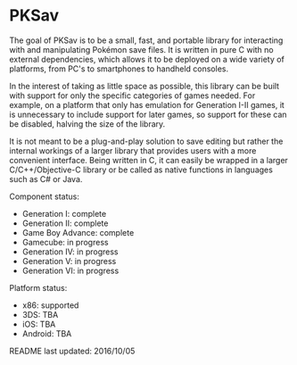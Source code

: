 PKSav
===============================================

The goal of PKSav is to be a small, fast, and portable library for interacting with
and manipulating Pokémon save files. It is written in pure C with no external dependencies,
which allows it to be deployed on a wide variety of platforms, from PC's to smartphones to
handheld consoles.

In the interest of taking as little space as possible, this library can be built with support
for only the specific categories of games needed. For example, on a platform that only has emulation
for Generation I-II games, it is unnecessary to include support for later games, so support for these
can be disabled, halving the size of the library.

It is not meant to be a plug-and-play solution to save editing but rather the
internal workings of a larger library that provides users with a more convenient interface.
Being written in C, it can easily be wrapped in a larger C/C++/Objective-C library or be called as native
functions in languages such as C# or Java.

Component status:
 * Generation I: complete
 * Generation II: complete
 * Game Boy Advance: complete
 * Gamecube: in progress
 * Generation IV: in progress
 * Generation V: in progress
 * Generation VI: in progress

Platform status:
 * x86: supported
 * 3DS: TBA
 * iOS: TBA
 * Android: TBA

README last updated: 2016/10/05
